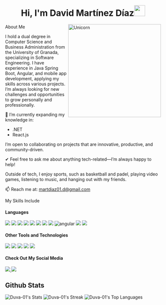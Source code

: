<h1 align="center"><b>Hi, I'm David Martínez Díaz</b><img src="https://media.giphy.com/media/hvRJCLFzcasrR4ia7z/giphy.gif" width="35"></h1> <img align="right" width=300px alt="Unicorn" src="https://media.licdn.com/dms/image/v2/D4E03AQEOLPYSxyW0wg/profile-displayphoto-shrink_800_800/profile-displayphoto-shrink_800_800/0/1728644809136?e=1735776000&v=beta&t=qBM2KaJXemsUW-E6fEtnr3KhyFPULrG1D08nTYTvlBU" />

About Me

I hold a dual degree in Computer Science and Business Administration from the University of Granada, specializing in Software Engineering. I have experience in Java Spring Boot, Angular, and mobile app development, applying my skills across various projects. I’m always looking for new challenges and opportunities to grow personally and professionally.

🌱 I’m currently expanding my knowledge in:
* .NET
* React.js

I’m open to collaborating on projects that are innovative, productive, and community-driven.

✔ Feel free to ask me about anything tech-related—I’m always happy to help!

Outside of tech, I enjoy sports, such as basketball and padel, playing video games, listening to music, and hanging out with my friends.

📫 Reach me at: <a href="mailto:martdiaz01.d@gmail.com">martdiaz01.d@gmail.com</a>

My Skills Include
<h4>Languages</h4> <span> <img src="https://img.shields.io/badge/HTML5-E34F26?style=for-the-badge&logo=html5&logoColor=white"> <img src="https://img.shields.io/badge/CSS3-1572B6?style=for-the-badge&logo=css3&logoColor=white"> <img src="https://img.shields.io/badge/JavaScript-F7DF1E?style=for-the-badge&logo=javascript&logoColor=black"> <img src="https://img.shields.io/badge/Java-ED8B00?style=for-the-badge&logo=java&logoColor=white"> <img src="https://img.shields.io/badge/C++-00599C?style=for-the-badge&logo=cplusplus&logoColor=white"> <img src="https://img.shields.io/badge/Python-3670A0?style=for-the-badge&logo=python&logoColor=ffdd54"> <img src="https://img.shields.io/badge/TypeScript-%23007ACC.svg?style=for-the-badge&logo=typescript&logoColor=white"> <img src="https://img.shields.io/badge/Arduino-00979D?style=for-the-badge&logo=Arduino&logoColor=white"> <img alt="angular" src="https://img.shields.io/badge/-Angular-DD0031?style=flat-square&logo=angular&logoColor=white"/> <img src="https://img.shields.io/badge/SpringBoot-6DB33F?style=flat-square&logo=Spring&logoColor=white"/> <img src="https://img.shields.io/badge/Flutter-blue?logo=flutter&amp;logoColor=white"/></span> 

<h4>Other Tools and Technologies</h4> <span> <img src="https://img.shields.io/badge/Git-F05032?style=for-the-badge&logo=git&logoColor=white"> <img src="https://img.shields.io/badge/Jira-%230A0FFF.svg?style=for-the-badge&logo=jira&logoColor=white"> <img src="https://img.shields.io/badge/MySQL-00000F?style=for-the-badge&logo=mysql&logoColor=white"> <img src="https://img.shields.io/badge/PostgreSQL-336791?style=for-the-badge&logo=postgresql&logoColor=white"> <img src="https://img.shields.io/badge/MongoDB-47A248?style=for-the-badge&logo=mongodb&logoColor=white">   
</span>

<h4>Check Out My Social Media</h4>
<a href="https://www.linkedin.com/in/dmartinez01/"> <img src="https://img.shields.io/badge/LinkedIn-%230077B5.svg?style=for-the-badge&logo=linkedin&logoColor=white"> </a> <a href="https://github.com/Duva-01"> <img src="https://img.shields.io/badge/GitHub-171515?style=for-the-badge&logo=github&logoColor=white"> </a> 

<h2>Github Stats</h2>

![Duva-01's Stats](https://github-readme-stats.vercel.app/api?username=Duva-01&theme=vue-dark&show_icons=true&hide_border=false&count_private=true)
![Duva-01's Streak](https://github-readme-streak-stats.herokuapp.com/?user=Duva-01&theme=vue-dark&hide_border=false)
![Duva-01's Top Languages](https://github-readme-stats.vercel.app/api/top-langs/?username=Duva-01&theme=vue-dark&show_icons=true&hide_border=false&layout=compact)
